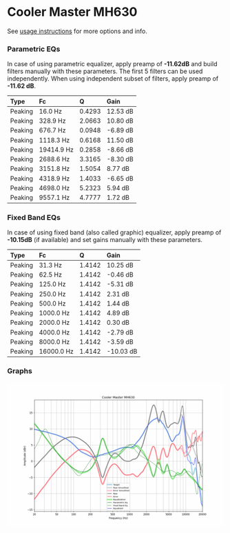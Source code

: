 # Cooler Master MH630
See [usage instructions](https://github.com/jaakkopasanen/AutoEq#usage) for more options and info.

### Parametric EQs
In case of using parametric equalizer, apply preamp of **-11.62dB** and build filters manually
with these parameters. The first 5 filters can be used independently.
When using independent subset of filters, apply preamp of **-11.62 dB**.

| Type    | Fc         |      Q | Gain     |
|:--------|:-----------|:-------|:---------|
| Peaking | 16.0 Hz    | 0.4293 | 12.53 dB |
| Peaking | 328.9 Hz   | 2.0663 | 10.80 dB |
| Peaking | 676.7 Hz   | 0.0948 | -6.89 dB |
| Peaking | 1118.3 Hz  | 0.6168 | 11.50 dB |
| Peaking | 19414.9 Hz | 0.2858 | -8.66 dB |
| Peaking | 2688.6 Hz  | 3.3165 | -8.30 dB |
| Peaking | 3151.8 Hz  | 1.5054 | 8.77 dB  |
| Peaking | 4318.9 Hz  | 1.4033 | -6.65 dB |
| Peaking | 4698.0 Hz  | 5.2323 | 5.94 dB  |
| Peaking | 9557.1 Hz  | 4.7777 | 1.72 dB  |

### Fixed Band EQs
In case of using fixed band (also called graphic) equalizer, apply preamp of **-10.15dB**
(if available) and set gains manually with these parameters.

| Type    | Fc         |      Q | Gain      |
|:--------|:-----------|:-------|:----------|
| Peaking | 31.3 Hz    | 1.4142 | 10.25 dB  |
| Peaking | 62.5 Hz    | 1.4142 | -0.46 dB  |
| Peaking | 125.0 Hz   | 1.4142 | -5.31 dB  |
| Peaking | 250.0 Hz   | 1.4142 | 2.31 dB   |
| Peaking | 500.0 Hz   | 1.4142 | 1.44 dB   |
| Peaking | 1000.0 Hz  | 1.4142 | 4.89 dB   |
| Peaking | 2000.0 Hz  | 1.4142 | 0.30 dB   |
| Peaking | 4000.0 Hz  | 1.4142 | -2.79 dB  |
| Peaking | 8000.0 Hz  | 1.4142 | -3.59 dB  |
| Peaking | 16000.0 Hz | 1.4142 | -10.03 dB |

### Graphs
![](./Cooler%20Master%20MH630.png)